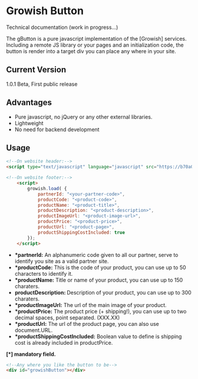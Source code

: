 Growish Button
=========

Technical documentation (work in progress...)


The gButton is a pure javascript implementation of the [Growish] services. Including a remote JS library or your pages and an initialization code, the button is render into a target div you can place any where in your site.




Current Version
----

1.0.1 Beta, First public release

Advantages
----

* Pure javascript, no jQuery or any other external libraries.  
* Lightweight
* No need for backend development

Usage
--------------

```html
<!--On website header:-->
<script type="text/javascript" language="javascript" src="https://b70a0da9b58b4dd5f85b-aba7ce2dbb3121f457ae706f7c576a08.ssl.cf3.rackcdn.com/gbutton.min.js"></script>
```

```html
<!--On website footer:-->
    <script>
        growish.load( { 
            partnerId: "<your-partner-code>",
            productCode: "<product-code>",
            productName: "<product-title>",
            productDescription: "<product-description>",
            productImageUrl: "<product-image-url>",
            productPrice: "<product-price>",
            productUrl: "<product-page>",
            productShippingCostIncluded: true
        });
    </script>  
```

* <b>*partnerId:</b> An alphanumeric code given to all our partner, serve to identify you site as a valid partner site.
* <b>*productCode:</b> This is the code of your product, you can use up to 50 characters to identify it.
* <b>*productName:</b> Title or name of your product, you can use up to 150 charaters.
* <b>productDescription: </b> Description of your product, you can use up to 300 charaters.
* <b>*productImageUrl:</b> The url of the main image of your product.
* <b>*productPrice:</b> The product price (+ shipping!), you can use up to two decimal spaces, point separated. (XXX.XX)
* <b>*productUrl:</b> The url of the product page, you can also use document.URL.
* <b>*productShippingCostIncluded:</b> Boolean value to define is shipping cost is already included in productPrice.

<b>[*] mandatory field.</b>

```html
<!--Any where you like the button to be-->
<div id="growishButton"></div>
```

